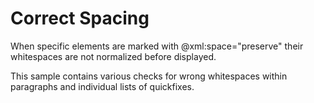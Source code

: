 # Correct Spacing

When specific elements are marked with @xml:space="preserve" their whitespaces are not normalized before displayed.

This sample contains various checks for wrong whitespaces within paragraphs and individual lists of quickfixes. 